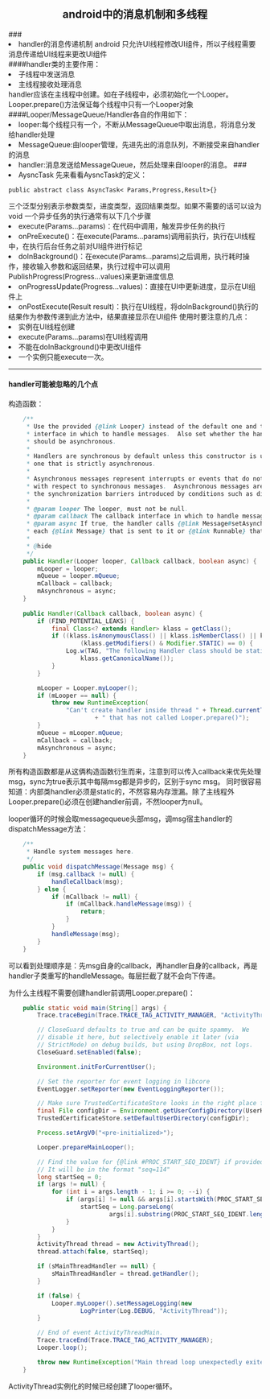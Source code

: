 <h2><center>android中的消息机制和多线程</center></h2>
###<li>handler的消息传递机制
android 只允许UI线程修改UI组件，所以子线程需要消息传递给UI线程来更改UI组件</br>
####handler类的主要作用：
<li>子线程中发送消息
<li>主线程接收处理消息
</br>handler应该在主线程中创建。如在子线程中，必须初始化一个Looper。Looper.prepare()方法保证每个线程中只有一个Looper对象</br>
####Looper/MessageQueue/Handler各自的作用如下：
<li>looper:每个线程只有一个，不断从MessageQueue中取出消息，将消息分发给handler处理
<li>MessageQueue:由looper管理，先进先出的消息队列，不断接受来自handler的消息
<li>handler:消息发送给MessageQueue，然后处理来自looper的消息。
###<li>AysncTask
先来看看AysncTask的定义：
<pre><code>public abstract class AsyncTask< Params,Progress,Result>{}</code></pre>
三个泛型分别表示参数类型，进度类型，返回结果类型。如果不需要的话可以设为void
一个异步任务的执行通常有以下几个步骤
<li>execute(Params...params)：在代码中调用，触发异步任务的执行
<li>onPreExecute()：在execute(Params...params)调用前执行，执行在UI线程中，在执行后台任务之前对UI组件进行标记
<li>doInBackground()：在execute(Params...params)之后调用，执行耗时操作，接收输入参数和返回结果，执行过程中可以调用PublishProgress(Progress...values)来更新进度信息
<li>onProgressUpdate(Progress...values)：直接在UI中更新进度，显示在UI组件上
<li>onPostExecute(Result result)：执行在UI线程，将doInBackground()执行的结果作为参数传递到此方法中，结果直接显示在UI组件
使用时要注意的几点：
<li>实例在UI线程创建
<li>execute(Params...params)在UI线程调用
<li>不能在doInBackground()中更改UI组件
<li>一个实例只能execute一次。

---

#### handler可能被忽略的几个点

构造函数：
```java
    /**
     * Use the provided {@link Looper} instead of the default one and take a callback
     * interface in which to handle messages.  Also set whether the handler
     * should be asynchronous.
     *
     * Handlers are synchronous by default unless this constructor is used to make
     * one that is strictly asynchronous.
     *
     * Asynchronous messages represent interrupts or events that do not require global ordering
     * with respect to synchronous messages.  Asynchronous messages are not subject to
     * the synchronization barriers introduced by conditions such as display vsync.
     *
     * @param looper The looper, must not be null.
     * @param callback The callback interface in which to handle messages, or null.
     * @param async If true, the handler calls {@link Message#setAsynchronous(boolean)} for
     * each {@link Message} that is sent to it or {@link Runnable} that is posted to it.
     *
     * @hide
     */
    public Handler(Looper looper, Callback callback, boolean async) {
        mLooper = looper;
        mQueue = looper.mQueue;
        mCallback = callback;
        mAsynchronous = async;
    }
    
    public Handler(Callback callback, boolean async) {
        if (FIND_POTENTIAL_LEAKS) {
            final Class<? extends Handler> klass = getClass();
            if ((klass.isAnonymousClass() || klass.isMemberClass() || klass.isLocalClass()) &&
                    (klass.getModifiers() & Modifier.STATIC) == 0) {
                Log.w(TAG, "The following Handler class should be static or leaks might occur: " +
                    klass.getCanonicalName());
            }
        }

        mLooper = Looper.myLooper();
        if (mLooper == null) {
            throw new RuntimeException(
                "Can't create handler inside thread " + Thread.currentThread()
                        + " that has not called Looper.prepare()");
        }
        mQueue = mLooper.mQueue;
        mCallback = callback;
        mAsynchronous = async;
    }
```
所有构造函数都是从这俩构造函数衍生而来，注意到可以传入callback来优先处理msg，sync为true表示其中每隔msg都是异步的，区别于sync msg。
同时很容易知道：内部类handler必须是static的，不然容易内存泄漏。除了主线程外Looper.prepare()必须在创建handler前调，不然looper为null。

looper循环的时候会取messagequeue头部msg，调msg宿主handler的dispatchMessage方法：
```java
    /**
     * Handle system messages here.
     */
    public void dispatchMessage(Message msg) {
        if (msg.callback != null) {
            handleCallback(msg);
        } else {
            if (mCallback != null) {
                if (mCallback.handleMessage(msg)) {
                    return;
                }
            }
            handleMessage(msg);
        }
    }
```
可以看到处理顺序是：先msg自身的callback，再handler自身的callback，再是handler子类重写的handleMessage。每层拦截了就不会向下传递。

为什么主线程不需要创建handler前调用Looper.prepare()：
```java
    public static void main(String[] args) {
        Trace.traceBegin(Trace.TRACE_TAG_ACTIVITY_MANAGER, "ActivityThreadMain");

        // CloseGuard defaults to true and can be quite spammy.  We
        // disable it here, but selectively enable it later (via
        // StrictMode) on debug builds, but using DropBox, not logs.
        CloseGuard.setEnabled(false);

        Environment.initForCurrentUser();

        // Set the reporter for event logging in libcore
        EventLogger.setReporter(new EventLoggingReporter());

        // Make sure TrustedCertificateStore looks in the right place for CA certificates
        final File configDir = Environment.getUserConfigDirectory(UserHandle.myUserId());
        TrustedCertificateStore.setDefaultUserDirectory(configDir);

        Process.setArgV0("<pre-initialized>");

        Looper.prepareMainLooper();

        // Find the value for {@link #PROC_START_SEQ_IDENT} if provided on the command line.
        // It will be in the format "seq=114"
        long startSeq = 0;
        if (args != null) {
            for (int i = args.length - 1; i >= 0; --i) {
                if (args[i] != null && args[i].startsWith(PROC_START_SEQ_IDENT)) {
                    startSeq = Long.parseLong(
                            args[i].substring(PROC_START_SEQ_IDENT.length()));
                }
            }
        }
        ActivityThread thread = new ActivityThread();
        thread.attach(false, startSeq);

        if (sMainThreadHandler == null) {
            sMainThreadHandler = thread.getHandler();
        }

        if (false) {
            Looper.myLooper().setMessageLogging(new
                    LogPrinter(Log.DEBUG, "ActivityThread"));
        }

        // End of event ActivityThreadMain.
        Trace.traceEnd(Trace.TRACE_TAG_ACTIVITY_MANAGER);
        Looper.loop();

        throw new RuntimeException("Main thread loop unexpectedly exited");
    }
```
ActivityThread实例化的时候已经创建了looper循环。